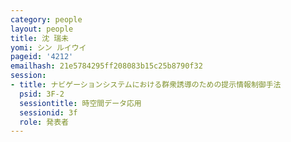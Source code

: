 ```yaml
---
category: people
layout: people
title: 沈 瑞未
yomi: シン ルイウイ
pageid: '4212'
emailhash: 21e5784295ff208083b15c25b8790f32
session:
- title: ナビゲーションシステムにおける群衆誘導のための提示情報制御手法
  psid: 3F-2
  sessiontitle: 時空間データ応用
  sessionid: 3f
  role: 発表者
---
```

